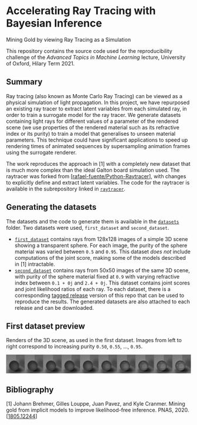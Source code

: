 # Accelerating Ray Tracing with Bayesian Inference
Mining Gold by viewing Ray Tracing as a Simulation

This repository contains the source code used for the reproducibility challenge
of the _Advanced Topics in Machine Learning_ lecture, University of Oxford, Hilary Term 2021.

## Summary
Ray tracing (also known as Monte Carlo Ray Tracing) can be viewed as a physical simulation of light
propagation.
In this project, we have repurposed an existing ray tracer to extract latent variables from each simulated ray,
in order to train a surrogate model for the ray tracer.
We generate datasets containing light rays for different values of a parameter of the rendered scene
(we use properties of the rendered material such as its refractive index or its purity) to train a model that
generalises to unseen material parameters.
This technique could have significant applications to speed up rendering times of animated sequences by
supersampling animation frames using the surrogate renderer.

The work reproduces the approach in [1] with a completely new dataset that is much more
complex than the ideal Galton board simulation used.
The raytracer was forked from [[rafael-fuente/Python-Raytracer](https://github.com/rafael-fuente/Python-Raytracer)],
with changes to explicitly define and extract latent variables.
The code for the raytracer is available in the subrepository linked in [`raytracer`](https://github.com/lmondada/Python-Raytracer).

## Generating the datasets
The datasets and the code to generate them is available in the [`datasets`](datasets) folder.
Two datasets were used, `first_dataset` and `second_dataset`.
 - [`first_dataset`](datasets/first_dataset) contains rays from 128x128 images of a simple 3D scene showing a transparent sphere. For each image,
 the purity of the sphere material was varied between `0.5` and `0.95`. This dataset _does not_ include
 computations of the joint score, making some of the models described in [1] intractable.
 - [`second_dataset`](datasets/second_dataset) contains rays from 50x50 images of the same 3D scene, with purity of the sphere material fixed at `0.9` with varying refractive index between `0.1 + 0j` and `2.4 + 0j`. This dataset contains
 joint scores and joint likelihood ratios of each ray.
 To each dataset, there is a corresponding [tagged release](https://github.com/lmondada/atml-raytracer/releases)
 version of this repo that can be used to reproduce the results.
 The generated datasets are also attached to each release and can be downloaded.

## First dataset preview
Renders of the 3D scene, as used in the first dataset. Images from left to right correspond to increasing purity
`0.50`, `0.55`, ..., `0.95`.

<img src="docs/images/first_dataset.png">

## Bibliography
[1] Johann Brehmer, Gilles Louppe, Juan Pavez, and Kyle Cranmer. Mining gold from implicit models to improve likelihood-free inference. PNAS, 2020. [[1805.12244](https://arxiv.org/abs/1805.12244)]
